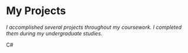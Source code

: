 # My Projects
*I accomplished several projects throughout my coursework. I completed them during my undergraduate studies.*

C#
